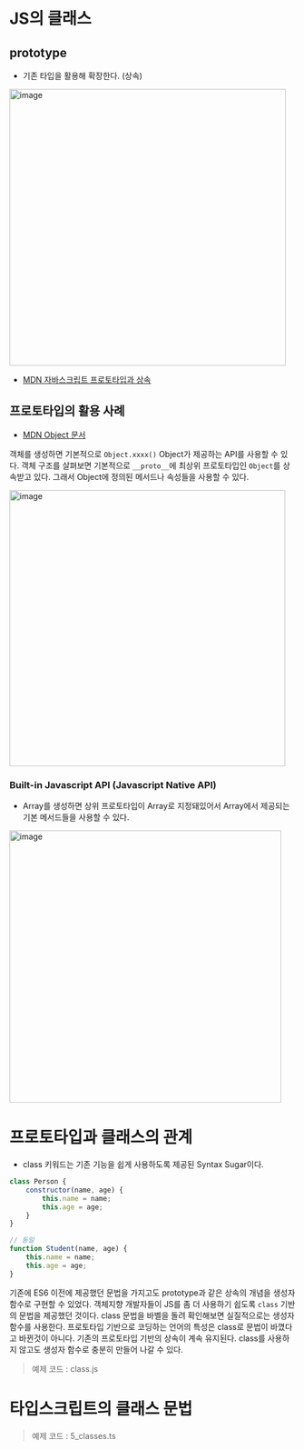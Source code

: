 # JS의 클래스 
## prototype
* 기존 타입을 활용해 확장한다. (상속)

<img width="487" alt="image" src="https://user-images.githubusercontent.com/35985636/173220858-f2268877-1f27-415e-b070-bb1cfbf9e758.png">

- [MDN 자바스크립트 프로토타입과 상속](https://developer.mozilla.org/en-US/docs/Web/JavaScript/Inheritance_and_the_prototype_chain)

## 프로토타입의 활용 사례

- [MDN Object 문서](https://developer.mozilla.org/ko/docs/Web/JavaScript/Reference/Global_Objects/Object)

객체를 생성하면 기본적으로 `Object.xxxx()` Object가 제공하는 API를 사용할 수 있다.
객체 구조를 살펴보면 기본적으로 `__proto__`에 최상위 프로토타입인 `Object`를 상속받고 있다.
그래서 Object에 정의된 메서드나 속성들을 사용할 수 있다.

<img width="486" alt="image" src="https://user-images.githubusercontent.com/35985636/173221056-580770c1-a824-4098-af8c-84505257b8b6.png">

### Built-in Javascript API (Javascript Native API)
* Array를 생성하면 상위 프로토타입이 Array로 지정돼있어서 Array에서 제공되는 기본 메서드들을 사용할 수 있다.

<img width="479" alt="image" src="https://user-images.githubusercontent.com/35985636/173221169-aaa6ba45-aa5c-4a83-ab05-6a693aefdac3.png">

# 프로토타입과 클래스의 관계
* class 키워드는 기존 기능을 쉽게 사용하도록 제공된 Syntax Sugar이다.

```js
class Person {
    constructor(name, age) {
        this.name = name;
        this.age = age;
    }
}

// 동일
function Student(name, age) {
    this.name = name;
    this.age = age;
}
```

기존에 ES6 이전에 제공했던 문법을 가지고도 prototype과 같은 상속의 개념을 생성자 함수로 구현할 수 있었다.
객체지향 개발자들이 JS를 좀 더 사용하기 쉽도록 `class` 기반의 문법을 제공했던 것이다.
class 문법을 바벨을 돌려 확인해보면 실질적으로는 생성자 함수를 사용한다.
프로토타입 기반으로 코딩하는 언어의 특성은 class로 문법이 바꼈다고 바뀐것이 아니다.
기존의 프로토타입 기반의 상속이 계속 유지된다.
class를 사용하지 않고도 생성자 함수로 충분히 만들어 나갈 수 있다.

> 예제 코드 : class.js

# 타입스크립트의 클래스 문법
> 예제 코드 : 5_classes.ts

